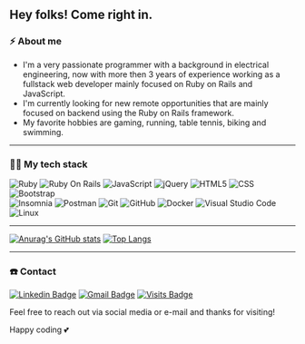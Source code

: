 ## Hey folks! Come right in.

### :zap: About me

- I'm a very passionate programmer with a background in electrical engineering, now with more then 3 years of experience working as a fullstack web developer mainly focused on Ruby on Rails and JavaScript.
- I'm currently looking for new remote opportunities that are mainly focused on backend using the Ruby on Rails framework.
- My favorite hobbies are gaming, running, table tennis, biking and swimming.

<hr>

### :man_technologist: My tech stack

![Ruby](https://img.shields.io/badge/Ruby-333333?style=flat&logo=ruby&logoColor=red)
![Ruby On Rails](https://img.shields.io/badge/Ruby_on_Rails-333333?style=flat&logo=ruby-on-rails&logoColor=red)
![JavaScript](https://img.shields.io/badge/JavaScript-333333?style=flat&logo=javascript)
![jQuery](https://img.shields.io/badge/jQuery-333333?style=flat&logo=jquery)
![HTML5](https://img.shields.io/badge/HTML5-333333?style=flat&logo=HTML5)
![CSS](https://img.shields.io/badge/CSS3-333333?style=flat&logo=CSS3&logoColor=1572B6)
![Bootstrap](https://img.shields.io/badge/Bootstrap-333333?style=flat&logo=bootstrap)
<br/>
![Insomnia](https://img.shields.io/badge/-Insomnia-333333?style=flat&logo=insomnia)
![Postman](https://img.shields.io/badge/-Postman-333333?style=flat&logo=postman)
![Git](https://img.shields.io/badge/-Git-333333?style=flat&logo=git)
![GitHub](https://img.shields.io/badge/-GitHub-333333?style=flat&logo=github)
![Docker](https://img.shields.io/badge/-Docker-333333?style=flat&logo=docker)
![Visual Studio Code](https://img.shields.io/badge/-Visual%20Studio%20Code-333333?style=flat&logo=visual-studio-code&logoColor=007ACC)
![Linux](https://img.shields.io/badge/-Linux-333333?style=flat&logo=linux&logoColor=007ACC)

<hr>

[![Anurag's GitHub stats](https://github-readme-stats.vercel.app/api?username=fernandoepm1&count_private=true&show_icons=true&include_all_commits=true&custom_title=GitHub%20Stats&icon_color=C5C9D0&line_height=24&theme=synthwave)](https://github.com/anuraghazra/github-readme-stats)
[![Top Langs](https://github-readme-stats.vercel.app/api/top-langs/?username=fernandoepm1&layout=compact&theme=synthwave&langs_count=8)](https://github.com/anuraghazra/github-readme-stats)

<hr>

### :telephone: Contact

[![Linkedin Badge](https://img.shields.io/badge/-LinkedIn-blue?style=flat-square&logo=Linkedin&logoColor=white&link=https://www.linkedin.com/in/fernandoepm1/)](https://www.linkedin.com/in/fernandoepm1/)
[![Gmail Badge](https://img.shields.io/badge/-Gmail-c14438?style=flat-square&logo=Gmail&logoColor=white&link=mailto:fernando.epm1@gmail.com)](mailto:fernando.epm1@gmail.com)
[![Visits Badge](https://badges.pufler.dev/visits/fernandoepm1/fernandoepm1)](https://badges.pufler.dev)

Feel free to reach out via social media or e-mail and thanks for visiting!

Happy coding 💕
